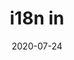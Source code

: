 ---
title: i18n in 
date: "2020-07-24"
description: This is a custom description for SEO and Open Graph purposes, rather than the default generated excerpt. Simply add a description field to the frontmatter.
draft: true
---